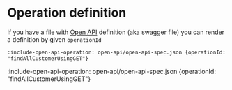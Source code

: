 # Operation definition

If you have a file with [Open API](https://github.com/OAI/OpenAPI-Specification/blob/master/README.md)
definition (aka swagger file) you can render a definition by given `operationId`

    :include-open-api-operation: open-api/open-api-spec.json {operationId: "findAllCustomerUsingGET"}
    
:include-open-api-operation: open-api/open-api-spec.json {operationId: "findAllCustomerUsingGET"}
